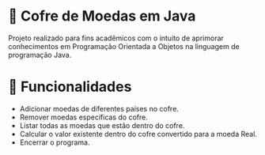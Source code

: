 # 📂 Cofre de Moedas em Java 

Projeto realizado para fins acadêmicos com o intuito de aprimorar conhecimentos em Programação Orientada a Objetos na linguagem de programação Java.

 # 🎉 Funcionalidades
- Adicionar moedas de diferentes países no cofre.
- Remover moedas específicas do cofre.
- Listar todas as moedas que estão dentro do cofre.
- Calcular o valor existente dentro do cofre convertido para a moeda Real.
- Encerrar o programa.
